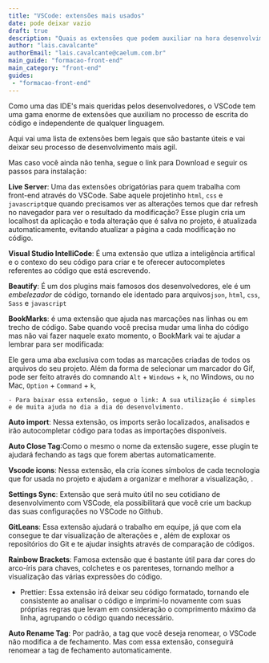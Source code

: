 ```yaml
---
title: "VSCode: extensões mais usados"
date: pode deixar vazio
draft: true
description: "Quais as extensões que podem auxiliar na hora desenvolvimento na IDE Visual Studio Code"
author: "lais.cavalcante"
authorEmail: "lais.cavalcante@caelum.com.br"
main_guide: "formacao-front-end"
main_category: "front-end"
guides:
 - "formacao-front-end"
---
```


Como uma das IDE's mais queridas pelos desenvolvedores, o VSCode tem uma gama enorme de extensões que auxiliam no processo de escrita do código e independente de qualquer linguagem.

Aqui vai uma lista de extensões bem legais que são bastante úteis e vai deixar seu processo de desenvolvimento mais agil.

Mas caso você ainda não tenha, segue o link para Download e seguir os passos para instalação:


**Live Server**: Uma das extensões obrigatórias para quem trabalha com front-end através do VSCode. Sabe aquele projetinho `html`, `css` e `javascript`que quando precisamos ver as alterações temos que dar refresh no navegador para ver o resultado da modificação?  Esse plugin cria um localhost da aplicação e toda alteração que é salva no projeto, é atualizada automaticamente, evitando atualizar a página a cada modificação no código.

**Visual Studio IntelliCode**: É uma extensão que utliza a inteligência artifical  e o contexo do seu código para criar e te oferecer autocompletes referentes ao código que está escrevendo.

**Beautify**: É um dos plugins mais famosos dos desenvolvedores, ele é um *embelezador* de código, tornando ele identado para arquivos`json`, `html`, `css`, `Sass` e `javascript` 

**BookMarks**: é uma extensão que ajuda nas marcações nas linhas ou em trecho de código. Sabe quando você precisa mudar uma linha do código mas não vai fazer naquele exato momento, o BookMark vai te ajudar a lembrar para ser modificada:

Ele gera uma aba exclusiva com todas as marcações criadas de todos os arquivos do seu projeto. Além da forma de selecionar um marcador do Gif, pode ser feito através do comnando `Alt` + `Windows` + `k`, no Windows, ou no Mac, `Option` + `Command` + `k`, 

    - Para baixar essa extensão, segue o link: A sua utilização é simples e de muita ajuda no dia a dia do desenvolvimento.

**Auto import**: Nessa extensão, os imports serão localizados, analisados e irão autocompletar código para todas as importações disponíveis.

**Auto Close Tag**:Como o mesmo o nome da extensão sugere, esse plugin te ajudará fechando as tags que forem abertas automaticamente.

**Vscode icons**: Nessa extensão, ela cria ícones símbolos de cada tecnologia que for usada no projeto e ajudam a organizar e melhorar a visualização, . 

**Settings Sync**: Extensão que será muito útil no seu cotidiano de desenvolvimento com VSCode, ela possibilitará que você crie um backup das suas configurações no VSCode no Github.

 **GitLeans**: Essa extensão ajudará o trabalho em equipe, já que com ela consegue te dar visualização de alterações e  , além de exploxar os repositórios do Git e te ajudar insights através de comparação de códigos.

 **Rainbow Brackets**: Famosa extensão que é bastante útil para dar cores do arco-íris para chaves, colchetes e os parenteses, tornando melhor a visualização das várias expressões do código.

 - Prettier: Essa extensão irá deixar seu código formatado, tornando ele consistente ao analisar o código e imprimi-lo novamente com suas próprias regras que levam em consideração o comprimento máximo da linha, agrupando o código quando necessário.

**Auto Rename Tag**: Por padrão, a tag que você deseja renomear, o VSCode não modifica a de fechamento. Mas com essa extensão, conseguirá renomear a tag de fechamento automaticamente. 
 

